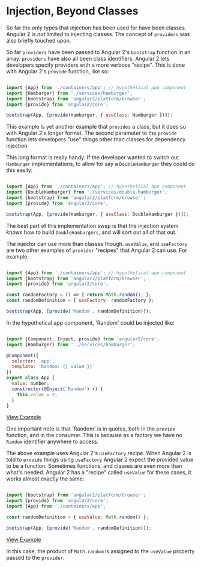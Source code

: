 # Injection, Beyond Classes

So far the only types that injection has been used for have been classes.  
Angular 2 is _not_ limited to injecting classes.  The concept of `providers` was
also briefly touched upon.

So far `providers` have been passed to Angular 2's `bootstrap` function in an
array.  `providers` have also all been class identifiers.  Angular 2 lets
developers specify providers with a more verbose "recipe". This is done with
Angular 2's `provide` function, like so:

```js

import {App} from './containers/app'; // hypothetical app component
import {Hamburger} from './services/hamburger'; 
import {bootstrap} from 'angular2/platform/browser';
import {provide} from 'angular2/core';

bootstrap(App, [provide(Hamburger, { useClass: Hamburger })]);

```

This example is yet another example that `provides` a class, but it does so with
Angular 2's longer format.  The second parameter to the `provide` function lets
developers "use" things other than classes for dependency injection.

This long format is really handy.  If the developer wanted to switch out
`Hamburger` implementations, to allow for say a `DoubleHamburger` they could
do this easily:

```js

import {App} from './containers/app'; // hypothetical app component
import {DoubleHamburger} from './services/double-hamburger'; 
import {bootstrap} from 'angular2/platform/browser';
import {provide} from 'angular2/core';

bootstrap(App, [provide(Hamburger, { useClass: DoubleHamburger })]);

```

The best part of this implementation swap is that the injection system _knows_
how to build `DoubleHamburgers`, and will sort out all of that out. 


The injector can use more than classes though.  `useValue`, and `useFactory` are
two other examples of `provider` "recipes" that Angular 2 can use.  For example:

```js

import {App} from './containers/app'; // hypothetical app component
import {bootstrap} from 'angular2/platform/browser';
import {provide} from 'angular2/core';

const randomFactory = () => { return Math.random(); };
const randomDefinition = { useFactory: randomFactory };

bootstrap(App, [provide('Random', randomDefinition)]);

```

In the hypothetical app component, 'Random' could be injected like:

```js

import {Component, Inject, provide} from 'angular2/core';
import {Hamburger} from '../services/hamburger';

@Component({
  selector: 'app',
  template: `Random: {{ value }}`
})
export class App {
  value: number;
  constructor(@Inject('Random') r) {
    this.value = r;
  }
}
```
[View Example][plunkRandom1]

One important note is that 'Random' is in quotes, both in the `provide` 
function, and in the consumer.  This is because as a factory we have no `Random`
identifier anywhere to access.

The above example uses Angular 2's `useFactory` recipe.  When Angular 2 is told
to `provide` things using `useFactory` Angular 2 expect the provided value to be
a function.  Sometimes functions, and classes are even more than what's needed.
Angular 2 has a "recipe" called `useValue` for these cases, it works almost
exactly the same:

```js

import {bootstrap} from 'angular2/platform/browser';
import {provide} from 'angular2/core';
import {App} from './containers/app';

const randomDefinition = { useValue: Math.random() };

bootstrap(App, [provide('Random', randomDefinition)]);
```

[View Example][plunkRandom2]

In this case, the product of `Math.random` is assigned to the `useValue` 
property passed to the `provider`.  


[plunkRandom1]: https://plnkr.co/edit/FOcTlh2o37RdNVyxlTxk?p=preview "Random DI 1"
[plunkRandom2]: https://plnkr.co/edit/BV7r4FpkVtLMbbgFaBvj?p=preview "Random DI 2"
